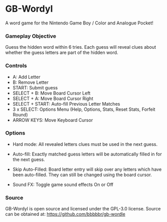 
# GB-Wordyl

A word game for the Nintendo Game Boy / Color and Analogue Pocket!


### Gameplay Objective

Guess the hidden word within 6 tries. Each guess will reveal clues about whether the guess letters are part of the hidden word.


### Controls
  - A: Add Letter
  - B: Remove Letter
  - START: Submit guess
  - SELECT + B: Move Board Cursor Left
  - SELECT + A:  Move Board Cursor Right
  - SELECT + START: Auto-fill Previous Letter Matches
  - 3 x SELECT: Options Menu (Help, Options, Stats, Reset Stats, Forfeit Round)
  - ARROW KEYS: Move Keyboard Cursor

### Options
  - Hard mode: All revealed letters clues must be used in the next guess.

  - Auto-fill: Exactly matched guess letters will be automatically filled in
   for the next guess.

  - Skip Auto-Filled: Board letter entry will skip over any letters which have been auto-filled. They can still be changed using the board cursor.

  - Sound FX: Toggle game sound effects On or Off


### Source
GB-Wordyl is open source and licensed under the GPL-3.0 license.
Source can be obtained at: https://github.com/bbbbbr/gb-wordle
